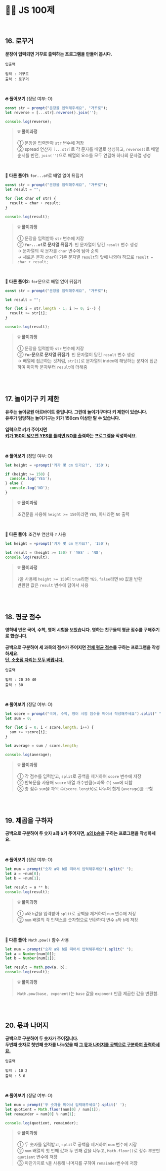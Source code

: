 # 🏃‍♂️ JS 100제
<br />

## 16. 로꾸거
**문장이 입력되면 거꾸로 출력하는 프로그램을 만들어 봅시다.**

```
입출력

입력 : 거꾸로
출력 : 로꾸거
```

<br />

**🔥 풀어보기** (정답 여부: O)
```jsx
const str = prompt("문장을 입력해주세요", "거꾸로");
let reverse = [...str].reverse().join('');

console.log(reverse);
```

> **💡 풀이과정**<br /><br />
① 문장을 입력받아 `str` 변수에 저장<br />
② spread 연산자 `[...str]`로 각 문자를 배열로 생성하고, `reverse()`로 배열 순서를 반전, `join('')`으로 배열의 요소를 모두 연결해 하나의 문자열 생성<br />

<br />

**🤔 다른 풀이1**: `for...of`로 배열 없이 뒤집기
```jsx
const str = prompt("문장을 입력해주세요", "거꾸로");
let result = "";

for (let char of str) {
  result = char + result;
}

console.log(result);
```

> **💡 풀이과정**<br /><br />
① 문장을 입력받아 `str` 변수에 저장<br />
② **`for...of`로 문자열 뒤집기**: 빈 문자열이 담긴 `result` 변수 생성<br />
→ 문자열의 각 문자를 `char` 변수에 담아 순회<br />
→ 새로운 문자 `char`이 기존 문자열 `result`의 앞에 나와야 하므로 `result = char + result;`

<br />

**🤔 다른 풀이2**: `for`문으로 배열 없이 뒤집기
```jsx
const str = prompt("문장을 입력해주세요", "거꾸로");

let result = "";

for (let i = str.length - 1; i >= 0; i--) {
  result += str[i];
}

console.log(result);
```

> **💡 풀이과정**<br /><br />
① 문장을 입력받아 `str` 변수에 저장<br />
② **`for`문으로 문자열 뒤집기**: 빈 문자열이 담긴 `result` 변수 생성<br />
→ 배열에 접근하는 것처럼, `str[i]`로 문자열의 index에 해당하는 문자에 접근하여 
마지막 문자부터 `result`에 더해줌

<br /><br />

## 17. 놀이기구 키 제한
**유주는 놀이공원 아르바이트 중입니다. 그런데 놀이기구마다 키 제한이 있습니다.<br />
유주가 담당하는 놀이기구는 키가 150cm 이상만 탈 수 있습니다.<br /><br />
입력으로 키가 주어지면<br />
<u>키가 150이 넘으면 YES를 틀리면 NO를 출력</u>하는 프로그램을 작성하세요.**

<br />

**🔥 풀어보기** (정답 여부: O)
```jsx
let height = +prompt('키가 몇 cm 인가요?', '150');

if (height >= 150) {
  console.log('YES');
} else {
  console.log('NO');
}
```

> **💡 풀이과정**<br /><br />
조건문을 사용해 `height >= 150`이라면 `YES`, 아니라면 `NO` 출력

<br />

**🤔 다른 풀이**: 조건부 연산자 `?` 사용
```jsx
let height = +prompt('키가 몇 cm 인가요?', '150');

let result = (height >= 150) ? 'YES' : 'NO';
console.log(result);
```

> **💡 풀이과정**<br /><br />
`?`을 사용해 `height >= 150`이 `true`라면 `YES`, `false`라면 `NO` 값을 반환<br />
반환한 값은 `result` 변수에 담아서 사용

<br /><br />

## 18. 평균 점수
**영하네 반은 국어, 수학, 영어 시험을 보았습니다. 영하는 친구들의 평균 점수를 구해주기로 했습니다.<br /><br />
공백으로 구분하여 세 과목의 점수가 주어지면 <u>전체 평균 점수</u>를 구하는 프로그램을 작성하세요.<br />
<u>단, 소숫점 자리는 모두 버립니다.</u>**

```
입출력

입력 : 20 30 40
출력 : 30
```

<br />

**🔥 풀어보기** (정답 여부: O)
```jsx
let score = prompt("국어, 수학, 영어 시험 점수를 띄어서 작성해주세요").split(" ");
let sum = 0;

for (let i = 0; i < score.length; i++) {
  sum += +score[i];
}

let average = sum / score.length;

console.log(average);
```

> **💡 풀이과정**<br /><br />
① 각 점수를 입력받고, `split`로 공백을 제거하여 `score` 변수에 저장<br />
② 반복문을 사용해 `score` 배열 개수만큼(=과목 수) `sum`에 더함<br /> 
③ 총 점수 `sum`을 과목 수(`score.length`)로 나누어 합계 (`average`)를 구함


<br /><br />

## 19. 제곱을 구하자
**공백으로 구분하여 두 숫자 a와 b가 주어지면, <u>a의 b승</u>을 구하는 프로그램을 작성하세요.**

<br />

**🔥 풀어보기** (정답 여부: O)
```jsx
let num = prompt("숫자 a와 b를 띄어서 입력해주세요").split(" ");
let a = +num[0];
let b = +num[1];

let result = a ** b;
console.log(result);
```

> **💡 풀이과정**<br /><br />
① `a`와 `b`값을 입력받아 `split`로 공백을 제거하여 `num` 변수에 저장<br />
② `num` 배열의 각 인덱스를 숫자형으로 변환하여 변수 `a`와 `b`에 저장<br />

<br />

**🤔 다른 풀이**: `Math.pow()` 함수 사용
```jsx
let num = prompt("숫자 a와 b를 띄어서 입력해주세요").split(" ");
let a = Number(num[0]);
let b = Number(num[1]);

let result = Math.pow(a, b);
console.log(result);
```

> **💡 풀이과정**<br /><br />
`Math.pow(base, exponent)`는 `base` 값을 `exponent` 만큼 제곱한 값을 반환함.<br />


<br /><br />

## 20. 몫과 나머지
**공백으로 구분하여 두 숫자가 주어집니다.<br />
두번째 숫자로 첫번째 숫자를 나누었을 때 <u>그 몫과 나머지를 공백으로 구분하여 출력하세요.</u>**

```
입출력

입력 : 10 2
출력 : 5 0
```

<br />

**🔥 풀어보기** (정답 여부: O)
```jsx
let num = prompt('두 숫자를 띄어서 입력해주세요').split(' ');
let quotient = Math.floor(num[0] / num[1]);
let remainder = num[0] % num[1];

console.log(quotient, remainder);
```

> **💡 풀이과정**<br /><br />
① 두 숫자를 입력받고, `split`로 공백을 제거하여 `num` 변수에 저장<br />
② `num` 배열의 첫 번째 값과 두 번째 값을 나누고, `Math.floor()`로 정수 부분만 `quotient` 변수에 저장<br />
③ 마찬가지로 `%`을 사용해 나머지를 구하여 `remainder`변수에 저장